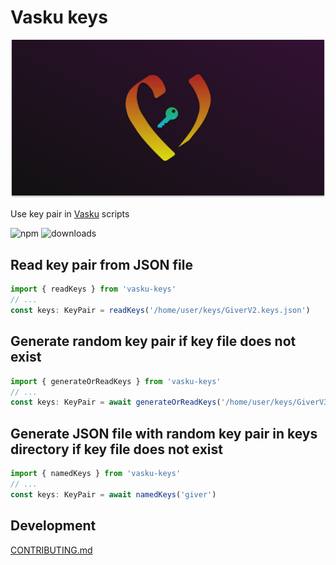 # Vasku keys

![cover](docs/cover.svg)

Use key pair in [Vasku](https://github.com/savonarolagirolamo/vasku) scripts

![npm](https://img.shields.io/npm/v/vasku-keys?label=npm)
![downloads](https://img.shields.io/npm/dt/vasku-keys?label=downloads)

## Read key pair from JSON file

```typescript
import { readKeys } from 'vasku-keys'
// ...
const keys: KeyPair = readKeys('/home/user/keys/GiverV2.keys.json')
```

## Generate random key pair if key file does not exist

```typescript
import { generateOrReadKeys } from 'vasku-keys'
// ...
const keys: KeyPair = await generateOrReadKeys('/home/user/keys/GiverV3.keys.json')
```

## Generate JSON file with random key pair in keys directory if key file does not exist

```typescript
import { namedKeys } from 'vasku-keys'
// ...
const keys: KeyPair = await namedKeys('giver')
```

## Development

[CONTRIBUTING.md](./CONTRIBUTING.md)